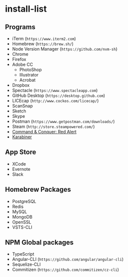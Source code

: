 # install-list

## Programs

- iTerm (`https://www.iterm2.com`)
- Homebrew (`https://brew.sh/`)
- Node Version Manager (`https://github.com/nvm-sh`)
- Chrome
- Firefox
- Adobe CC
  - PhotoShop
  - Illustrator
  - Acrobat
- Dropbox
- Spectacle (`https://www.spectacleapp.com`)
- GitHub Desktop (`https://desktop.github.com`)
- LICEcap (`http://www.cockos.com/licecap/`)
- ScanSnap
- Sketch
- Skype
- Postman (`https://www.getpostman.com/downloads/`)
- Steam (`http://store.steampowered.com/`)
- [Command & Conquer: Red Alert](https://cncnet.org/)
- [Karabiner](https://pqrs.org/osx/karabiner/)

## App Store

- XCode
- Evernote
- Slack

## Homebrew Packages

- PostgreSQL
- Redis
- MySQL
- MongoDB
- OpenSSL
- VSTS-CLI

## NPM Global packages

- TypeScript
- Angular-CLI (`https://github.com/angular/angular-cli`)
- Sequelize-CLI
- Commitizen (`https://github.com/commitizen/cz-cli`)
